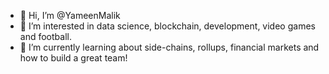 - 👋 Hi, I’m @YameenMalik
- 👀 I’m interested in data science, blockchain, development, video games and football.
- 🌱 I’m currently learning about side-chains, rollups, financial markets and how to build a great team!

<!---
YameenMalik/YameenMalik is a ✨ special ✨ repository because its `README.md` (this file) appears on your GitHub profile.
You can click the Preview link to take a look at your changes.
--->
